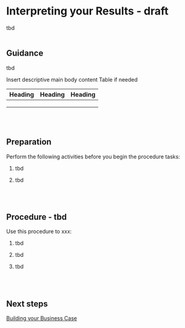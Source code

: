 # Interpreting your Results - draft

tbd
<br />
<br />

## Guidance

tbd

Insert descriptive main body content
Table if needed
  
|  Heading |  Heading  | Heading |
| ---- | --- | --- |
|   |   |   |
|   |   |   |
|   |   |   |
<br />
<br />

## Preparation

Perform the following activities before you begin the procedure tasks: 

  1. tbd
	
  2. tbd
<br />
<br />

## Procedure - tbd

Use this procedure to xxx:

   1. tbd
   
   2. tbd
   
   3. tbd
<br />
<br />

## Next steps

[Building your Business Case](https://github.com/alvarovitta/Planning-Workload-Migration/blob/master/3.0-Building-your-Business-Case.md)
